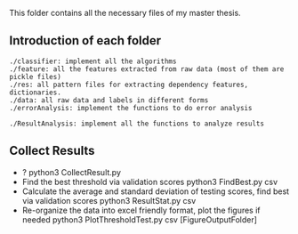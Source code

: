 
This folder contains all the necessary files of my master thesis. 

## Introduction of each folder
    ./classifier: implement all the algorithms
    ./feature: all the features extracted from raw data (most of them are pickle files)
    ./res: all pattern files for extracting dependency features, dictionaries.
    ./data: all raw data and labels in different forms
    ./errorAnalysis: implement the functions to do error analysis

    ./ResultAnalysis: implement all the functions to analyze results

## Collect Results
* ?
    python3 CollectResult.py
* Find the best threshold via validation scores
    python3 FindBest.py csv
* Calculate the average and standard deviation of testing scores, find best via validation scores
    python3 ResultStat.py csv
* Re-organize the data into excel friendly format, plot the figures if needed
    python3 PlotThresholdTest.py csv [FigureOutputFolder]


